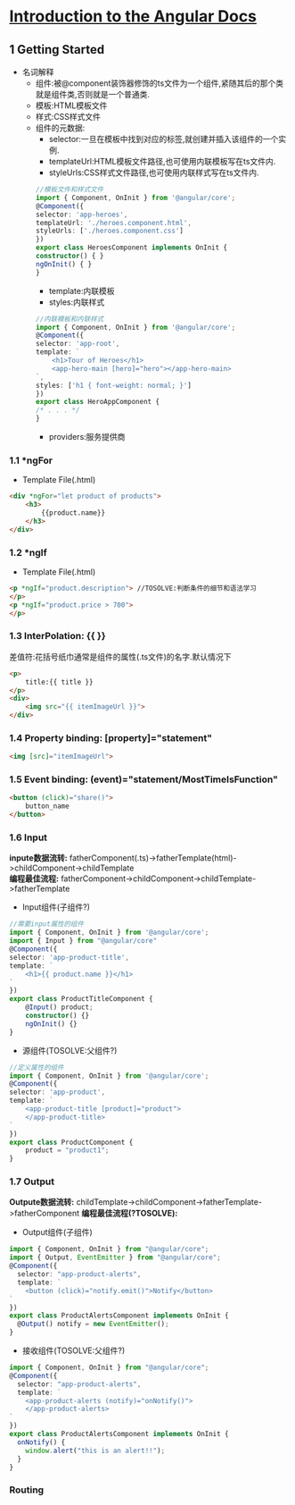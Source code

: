 # [Introduction to the Angular Docs](https://angular.io/docs)
## 1 Getting Started
* 名词解释 
  * 组件:被@component装饰器修饰的ts文件为一个组件,紧随其后的那个类就是组件类,否则就是一个普通类.
  * 模板:HTML模板文件
  * 样式:CSS样式文件
  * 组件的元数据:  
    * selector:一旦在模板中找到对应的标签,就创建并插入该组件的一个实例.
    * templateUrl:HTML模板文件路径,也可使用内联模板写在ts文件内.
    * styleUrls:CSS样式文件路径,也可使用内联样式写在ts文件内.
    ```ts
    //模板文件和样式文件
    import { Component, OnInit } from '@angular/core';
    @Component({
    selector: 'app-heroes',
    templateUrl: './heroes.component.html',
    styleUrls: ['./heroes.component.css']
    })
    export class HeroesComponent implements OnInit {
    constructor() { }
    ngOnInit() { }
    }
    ```
    * template:内联模板
    * styles:内联样式
    ```ts
    //内联模板和内联样式
    import { Component, OnInit } from '@angular/core';
    @Component({
    selector: 'app-root',
    template: `
        <h1>Tour of Heroes</h1>
        <app-hero-main [hero]="hero"></app-hero-main>
    `,
    styles: ['h1 { font-weight: normal; }']
    })
    export class HeroAppComponent {
    /* . . . */
    }
    ```
    * providers:服务提供商
### 1.1 *ngFor  
* Template File(.html)
```html
<div *ngFor="let product of products">
    <h3>
        {{product.name}}
    </h3>
</div>
```
### 1.2 *ngIf  
* Template File(.html)
```html
<p *ngIf="product.description"> //TOSOLVE:判断条件的细节和语法学习    
</p>
<p *ngIf="product.price > 700">	
</p>
```
### 1.3 InterPolation: {{ }} 
差值符:花括号纸巾通常是组件的属性(.ts文件)的名字.默认情况下
```html
<p>
    title:{{ title }}
</p>
<div>
    <img src="{{ itemImageUrl }}">
</div>
```
### 1.4 Property binding: [property]="statement" 
```html
<img [src]="itemImageUrl">
```
### 1.5 Event binding: (event)="statement/MostTimeIsFunction"  
```html
<button (click)="share()">
    button_name
</button>
```
### 1.6 Input
**inpute数据流转:** fatherComponent(.ts)->fatherTemplate(html)->childComponent->childTemplate  
**编程最佳流程:** fatherComponent->childComponent->childTemplate->fatherTemplate 
* Input组件(子组件?)
```ts
//需要input属性的组件
import { Component, OnInit } from '@angular/core';
import { Input } from "@angular/core"
@Component({
selector: 'app-product-title',
template: `
    <h1>{{ product.name }}</h1>
`
})
export class ProductTitleComponent {
    @Input() product;
    constructor() {}
    ngOnInit() {}
}
```  
* 源组件(TOSOLVE:父组件?)
```ts
//定义属性的组件
import { Component, OnInit } from '@angular/core';
@Component({
selector: 'app-product',
template: `
    <app-product-title [product]="product">  
	</app-product-title>
`
})
export class ProductComponent {
    product = "product1";
}
```
### 1.7 Output
**Outpute数据流转:** childTemplate->childComponent->fatherTemplate->fatherComponent
**编程最佳流程(?TOSOLVE):** 
* Output组件(子组件)
```ts
import { Component, OnInit } from "@angular/core";
import { Output, EventEmitter } from "@angular/core";
@Component({
  selector: "app-product-alerts",
  template: `
    <button (click)="notify.emit()">Notify</button>
`
})
export class ProductAlertsComponent implements OnInit {
  @Output() notify = new EventEmitter();
}
```
* 接收组件(TOSOLVE:父组件?)
```ts
import { Component, OnInit } from "@angular/core";
@Component({
  selector: "app-product-alerts",
  template: `
	<app-product-alerts (notify)="onNotify()">
	</app-product-alerts>
`
})
export class ProductAlertsComponent implements OnInit {
  onNotify() {
    window.alert("this is an alert!!");
  }
}
```
### Routing


